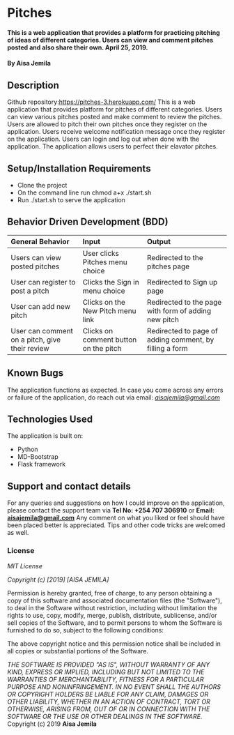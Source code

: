 # Pitches
#### This is a web application that provides a platform for practicing pitching of ideas of different categories. Users can view and comment pitches posted and also share their own. April 25, 2019.
#### By **Aisa Jemila**
## Description
Github repository:https://pitches-3.herokuapp.com/
This is a web application that provides platform for pitches of different categories. Users can view various pitches posted and make comment to review the pitches. Users are allowed to pitch their own pitches once they register on the application. Users receive welcome notification message once they register on the application. Users can login and log out when done with the application. The application allows users to perfect their elavator pitches.
## Setup/Installation Requirements
* Clone the project
* On the command line run chmod a+x ./start.sh
* Run ./start.sh to serve the application
## Behavior Driven Development (BDD)
| General Behavior | Input    | Output   |
| :------------- | :------------- | :------------- |
| Users can view posted pitches | User clicks Pitches menu choice     | Redirected to the pitches page |
| User can register to post a pitch | Clicks the Sign in menu choice | Redirected to Sign up page |
| User can add new pitch  | Clicks on the New Pitch menu link | Redirected to the page with form of adding new pitch |
| User can comment on a pitch, give their review | Clicks on comment button on the pitch | Redirected to page of adding comment, by filling a form |

## Known Bugs
The application functions as expected. In case you come across any errors or failure of the application, do reach out via email: *aisajemila@gmail.com*
## Technologies Used
The application is built on:
* Python
* MD-Bootstrap
* Flask framework
## Support and contact details
For any queries and suggestions on how I could improve on the application, please contact the support team via **Tel No: +254 707 306910** or **Email: aisajemila@gmail.com**
Any comment on what you liked or feel should have been placed better is appreciated. Tips and other code tricks are welcomed as well.

### License
*MIT License*

*Copyright (c) [2019] [AISA JEMILA]*

Permission is hereby granted, free of charge, to any person obtaining a copy
of this software and associated documentation files (the "Software"), to deal
in the Software without restriction, including without limitation the rights
to use, copy, modify, merge, publish, distribute, sublicense, and/or sell
copies of the Software, and to permit persons to whom the Software is
furnished to do so, subject to the following conditions:

The above copyright notice and this permission notice shall be included in all
copies or substantial portions of the Software.

*THE SOFTWARE IS PROVIDED "AS IS", WITHOUT WARRANTY OF ANY KIND, EXPRESS OR
IMPLIED, INCLUDING BUT NOT LIMITED TO THE WARRANTIES OF MERCHANTABILITY,
FITNESS FOR A PARTICULAR PURPOSE AND NONINFRINGEMENT. IN NO EVENT SHALL THE
AUTHORS OR COPYRIGHT HOLDERS BE LIABLE FOR ANY CLAIM, DAMAGES OR OTHER
LIABILITY, WHETHER IN AN ACTION OF CONTRACT, TORT OR OTHERWISE, ARISING FROM,
OUT OF OR IN CONNECTION WITH THE SOFTWARE OR THE USE OR OTHER DEALINGS IN THE
SOFTWARE.*
Copyright (c) 2019 **Aisa Jemila**


